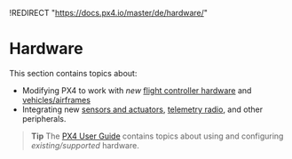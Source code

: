 !REDIRECT "https://docs.px4.io/master/de/hardware/"

# Hardware

This section contains topics about:

* Modifying PX4 to work with *new* [flight controller hardware](../hardware/porting_guide.md) and [vehicles/airframes](../airframes/README.md)
* Integrating new [sensors and actuators](../sensor_bus/README.md), [telemetry radio](../data_links/telemetry.md), and other peripherals. 

> **Tip** The [PX4 User Guide](https://docs.px4.io/master/en/) contains topics about using and configuring *existing/supported* hardware.
